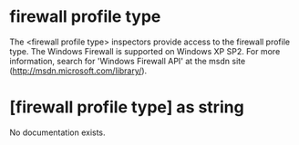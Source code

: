 # firewall profile type

The &lt;firewall profile type&gt; inspectors provide access to the firewall profile type. The Windows Firewall is supported on Windows XP SP2. For more information, search for &#39;Windows Firewall API&#39; at the msdn site (http://msdn.microsoft.com/library/).

# [firewall profile type] as string

No documentation exists.

